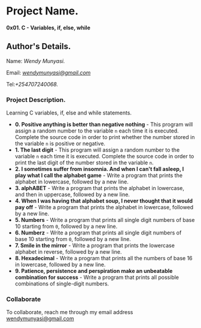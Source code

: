 # Project Name.
**0x01. C - Variables, if, else, while**

## Author's Details.
Name: *Wendy Munyasi.*

Email: *wendymunyasi@gmail.com*

Tel:*+254707240068.*



### Project Description.
Learning C variables, if, else and while statements.

* **0. Positive anything is better than negative nothing** - This program will assign a random number to the variable `n` each time it is executed. Complete the source code in order to print whether the number stored in the variable `n` is positive or negative.
* **1. The last digit** - This program will assign a random number to the variable `n` each time it is executed. Complete the source code in order to print the last digit of the number stored in the variable `n`.
* **2. I sometimes suffer from insomnia. And when I can't fall asleep, I play what I call the alphabet game** - Write a program that prints the alphabet in lowercase, followed by a new line.
* **3. alphABET** - Write a program that prints the alphabet in lowercase, and then in uppercase, followed by a new line.
* **4. When I was having that alphabet soup, I never thought that it would pay off** - Write a program that prints the alphabet in lowercase, followed by a new line.
* **5. Numbers** - Write a program that prints all single digit numbers of base 10 starting from `0`, followed by a new line.
* **6. Numberz** - Write a program that prints all single digit numbers of base 10 starting from `0`, followed by a new line.
* **7. Smile in the mirror** - Write a program that prints the lowercase alphabet in reverse, followed by a new line.
* **8. Hexadecimal** - Write a program that prints all the numbers of base 16 in lowercase, followed by a new line.
* **9. Patience, persistence and perspiration make an unbeatable combination for success** - Write a program that prints all possible combinations of single-digit numbers.

### Collaborate

To collaborate, reach me through my email address wendymunyasi@gmail.com